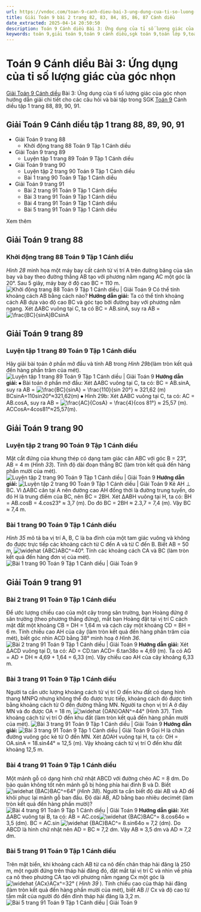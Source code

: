 ```yaml
---
url: https://vndoc.com/toan-9-canh-dieu-bai-3-ung-dung-cua-ti-so-luong-giac-cua-goc-nhon-321770
title: Giải Toán 9 bài 2 trang 82, 83, 84, 85, 86, 87 Cánh diều
date_extracted: 2025-04-14 20:50:50
description: Toán 9 Cánh diều Bài 3: Ứng dụng của tỉ số lượng giác của góc nhọn hướng dẫn giải chi tiết các câu hỏi và bài tập trong SGK Toán 9 Cánh diều tập 1.
keywords: toán 9,giải toán 9,toán 9 cánh diều,sgk toán 9,toán lớp 9,toán lớp 9 cánh diều,sgk toán 9 cánh diều,toán 9 ctst,giải sgk toán 9 cánh diều,toán 9 cánh diều tập 1,giải bài tập toán 9 cánh diều,Toán 9 Bài 3 Ứng dụng của tỉ số lượng giác của góc nhọn,Ứng dụng của tỉ số lượng giác của góc nhọn,Giải Toán 9 Cánh diều tập 1 trang 88,Giải Toán 9 Cánh diều tập 1 trang 89,Giải Toán 9 Cánh diều tập 1 trang 90,Giải Toán 9 Cánh diều tập 1 trang 91
---
```


# Toán 9 Cánh diều Bài 3: Ứng dụng của tỉ số lượng giác của góc nhọn
[Giải Toán 9 Cánh diều](<https://vndoc.com/toan-9-canh-dieu>) Bài 3: Ứng dụng của tỉ số lượng giác của góc nhọn hướng dẫn giải chi tiết cho các câu hỏi và bài tập trong SGK [Toán 9](<https://vndoc.com/toan-lop9>) Cánh diều tập 1 trang 88, 89, 90, 91.
## Giải Toán 9 Cánh diều tập 1 trang 88, 89, 90, 91
  * Giải Toán 9 trang 88
    * Khởi động trang 88 Toán 9 Tập 1 Cánh diều 
  * Giải Toán 9 trang 89
    * Luyện tập 1 trang 89 Toán 9 Tập 1 Cánh diều 
  * Giải Toán 9 trang 90
    * Luyện tập 2 trang 90 Toán 9 Tập 1 Cánh diều 
    * Bài 1 trang 90 Toán 9 Tập 1 Cánh diều 
  * Giải Toán 9 trang 91
    * Bài 2 trang 91 Toán 9 Tập 1 Cánh diều 
    * Bài 3 trang 91 Toán 9 Tập 1 Cánh diều 
    * Bài 4 trang 91 Toán 9 Tập 1 Cánh diều 
    * Bài 5 trang 91 Toán 9 Tập 1 Cánh diều 

Xem thêm
## **Giải Toán 9 trang 88**
### **Khởi động trang 88 Toán 9 Tập 1 Cánh diều**
 _Hình 28_ minh họa một máy bay cất cánh từ vị trí A trên đường băng của sân bay và bay theo đường thẳng AB tạo với phương nằm ngang AC một góc là 20°. Sau 5 giây, máy bay ở độ cao BC = 110 m.
![Khởi động trang 88 Toán 9 Tập 1 Cánh diều | Giải Toán 9](https://i.vdoc.vn/data/image/2024/06/10/khoi-dong-trang-88-toan-9-tap-1.png)
Có thể tính khoảng cách AB bằng cách nào?
**Hướng dẫn giải:**
Ta có thể tính khoảng cách AB dựa vào độ cao BC và góc tạo bởi đường bay với phương nằm ngang.
Xét ∆ABC vuông tại C, ta có BC = AB.sinA, suy ra AB = ![\\frac{BC}{sinA}](https://i.vdoc.vn/data/image/blank.png)BCsinA
## **Giải Toán 9 trang 89**
### **Luyện tập 1 trang 89 Toán 9 Tập 1 Cánh diều**
Hãy giải bài toán ở phần mở đầu và tính AB trong _Hình 29b_\(làm tròn kết quả đến hàng phần trăm của mét\).
![Luyện tập 1 trang 89 Toán 9 Tập 1 Cánh diều | Giải Toán 9](https://i.vdoc.vn/data/image/2024/06/10/luyen-tap-1-trang-89-toan-9-tap-1.png)
**Hướng dẫn giải:**
⦁ Bài toán ở phần mở đầu:
Xét ∆ABC vuông tại C, ta có:
BC = AB.sinA, suy ra AB = ![\\frac{BC}{sinA} = \\frac{110}{sin 20°}  ≈
 321,62 \(m\)](https://i.vdoc.vn/data/image/blank.png)BCsinA=110sin20°≈321,62\(m\)
⦁ Hình 29b:
Xét ∆ABC vuông tại C, ta có:
AC = AB.cosA, suy ra AB = ![\\frac{AC}{CosA} = \\frac{4}{cos 81°}  ≈
 25,57 \(m\).](https://i.vdoc.vn/data/image/blank.png)ACCosA=4cos81°≈25,57\(m\).
## **Giải Toán 9 trang 90**
### **Luyện tập 2 trang 90 Toán 9 Tập 1 Cánh diều**
Mặt cắt đứng của khung thép có dạng tam giác cân ABC với góc B = 23°, AB = 4 m \(_Hình 33_\). Tính độ dài đoạn thẳng BC \(làm tròn kết quả đến hàng phần mười của mét\).
![Luyện tập 2 trang 90 Toán 9 Tập 1 Cánh diều | Giải Toán 9](https://i.vdoc.vn/data/image/2024/06/10/luyen-tap-2-trang-90-toan-9-tap-1.png)
**Hướng dẫn giải:**
![Luyện tập 2 trang 90 Toán 9 Tập 1 Cánh diều | Giải Toán 9](https://i.vdoc.vn/data/image/2024/06/10/luyen-tap-2-trang-90-toan-9-tap-1-1.png)
Kẻ AH ⊥ BC.
Vì ∆ABC cân tại A nên đường cao AH đồng thời là đường trung tuyến, do đó H là trung điểm của BC, nên BC = 2BH.
Xét ∆ABH vuông tại H, ta có: BH = AB.cosB = 4.cos23° ≈ 3,7 \(m\).
Do đó BC = 2BH ≈ 2.3,7 = 7,4 \(m\).
Vậy BC ≈ 7,4 m.
### **Bài 1 trang 90 Toán 9 Tập 1 Cánh diều**
 _Hình 35_ mô tả ba vị trí A, B, C là ba đỉnh của một tam giác vuông và không đo được trực tiếp các khoảng cách từ C đến A và từ C đến B. Biết AB = 50 m, ![\\widehat {ABC}](https://i.vdoc.vn/data/image/blank.png)ABC^=40°. Tính các khoảng cách CA và BC \(làm tròn kết quả đến hàng đơn vị của mét\).
![Bài 1 trang 90 Toán 9 Tập 1 Cánh diều | Giải Toán 9](https://i.vdoc.vn/data/image/2024/06/10/bai-1-trang-90-toan-lop-9-tap-1.png)
## **Giải Toán 9 trang 91**
### **Bài 2 trang 91 Toán 9 Tập 1 Cánh diều**
Để ước lượng chiều cao của một cây trong sân trường, bạn Hoàng đứng ở sân trường \(theo phương thẳng đứng\), mắt bạn Hoàng đặt tại vị trí C cách mặt đất một khoảng CB = DH = 1,64 m và cách cây một khoảng CD = BH = 6 m. Tính chiều cao AH của cây \(làm tròn kết quả đến hàng phần trăm của mét\), biết góc nhìn ACD bằng 38° minh hoạ ở _Hình 36_.
![Bài 2 trang 91 Toán 9 Tập 1 Cánh diều | Giải Toán 9](https://i.vdoc.vn/data/image/2024/06/10/bai-2-trang-91-toan-lop-9-tap-1.png)
**Hướng dẫn giải:**
Xét ∆ACD vuông tại D, ta có:
AD = CD.tan ACD= 6.tan38o ≈ 4,69 \(m\).
Ta có AG = AD + DH ≈ 4,69 + 1,64 = 6,33 \(m\).
Vậy chiều cao AH của cây khoảng 6,33 m.
### **Bài 3 trang 91 Toán 9 Tập 1 Cánh diều**
Người ta cần ước lượng khoảng cách từ vị trí O đến khu đất có dạng hình thang MNPQ nhưng không thể đo được trực tiếp, khoảng cách đó được tính bằng khoảng cách từ O đến đường thẳng MN. Người ta chọn vị trí A ở đáy MN và đo được OA = 18 m, ![\\widehat {OAN}](https://i.vdoc.vn/data/image/blank.png)OAN^=44° \(Hình 37\). Tính khoảng cách từ vị trí O đến khu đất \(làm tròn kết quả đến hàng phần mười của mét\).
![Bài 3 trang 91 Toán 9 Tập 1 Cánh diều | Giải Toán 9](https://i.vdoc.vn/data/image/2024/06/10/bai-3-trang-91-toan-lop-9-tap-1.png)
**Hướng dẫn giải:**
![Bài 3 trang 91 Toán 9 Tập 1 Cánh diều | Giải Toán 9](https://i.vdoc.vn/data/image/2024/06/10/bai-3-trang-91-toan-lop-9-tap-1-1.png)
Gọi H là chân đường vuông góc kẻ từ O đến MN.
Xét ∆OAH vuông tại H, ta có: OH = OA.sinA = 18.sin44° ≈ 12,5 \(m\).
Vậy khoảng cách từ vị trí O đến khu đất khoảng 12,5 m.
### **Bài 4 trang 91 Toán 9 Tập 1 Cánh diều**
Một mảnh gỗ có dạng hình chữ nhật ABCD với đường chéo AC = 8 dm. Do bảo quản không tốt nên mảnh gỗ bị hỏng phía hai đỉnh B và D. Biết ![\\widehat {BAC}](https://i.vdoc.vn/data/image/blank.png)BAC^=64° \(_Hình 38_\). Người ta cần biết độ dài AB và AD để khôi phục lại mảnh gỗ ban đầu. Độ dài AB, AD bằng bao nhiêu decimét \(làm tròn kết quả đến hàng phần mười\)?
![Bài 4 trang 91 Toán 9 Tập 1 Cánh diều | Giải Toán 9](https://i.vdoc.vn/data/image/2024/06/10/bai-4-trang-91-toan-lop-9-tap-1.png)
**Hướng dẫn giải:**
Xét ∆ABC vuông tại B, ta có:
AB = AC.cos![\\widehat {BAC}](https://i.vdoc.vn/data/image/blank.png)BAC^= 8.cos64o ≈ 3,5 \(dm\).
BC = AC.sin ![\\widehat {BAC}](https://i.vdoc.vn/data/image/blank.png)BAC^= 8.sin64o ≈ 7,2 \(dm\).
Do ABCD là hình chữ nhật nên AD = BC ≈ 7,2 dm.
Vậy AB ≈ 3,5 dm và AD ≈ 7,2 dm.
### **Bài 5 trang 91 Toán 9 Tập 1 Cánh diều**
Trên mặt biển, khi khoảng cách AB từ ca nô đến chân tháp hải đăng là 250 m, một người đứng trên tháp hải đăng đó, đặt mắt tại vị trí C và nhìn về phía ca nô theo phương CA tạo với phương nằm ngang Cx một góc là ![\\widehat {ACx}](https://i.vdoc.vn/data/image/blank.png)ACx^=32° \( _Hình 39_ \). Tính chiều cao của tháp hải đăng \(làm tròn kết quả đến hàng phần mười của mét\), biết AB // Cx và độ cao từ tầm mắt của người đó đến đỉnh tháp hải đăng là 3,2 m.
![Bài 5 trang 91 Toán 9 Tập 1 Cánh diều | Giải Toán 9](https://i.vdoc.vn/data/image/2024/06/10/bai-5-trang-91-toan-lop-9-tap-1.png)
